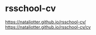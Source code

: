 # rsschool-cv
https://nataliotter.github.io/rsschool-cv/
https://nataliotter.github.io/rsschool-cv/cv
